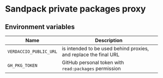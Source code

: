 # Sandpack private packages proxy


## Environment variables

| Name | Description |
| - | - |
| `VERDACCIO_PUBLIC_URL` | is intended to be used behind proxies, and replace the final URL|
| `GH_PKG_TOKEN` | GitHub personal token with `read:packages` permission |